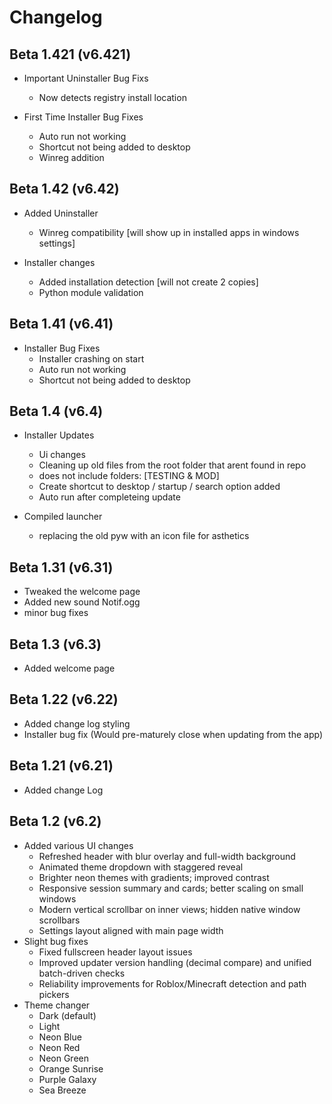 # Changelog

## Beta 1.421 (v6.421)
- Important Uninstaller Bug Fixs
  - Now detects registry install location

- First Time Installer Bug Fixes
  - Auto run not working
  - Shortcut not being added to desktop
  - Winreg addition

## Beta 1.42 (v6.42)

- Added Uninstaller 
  - Winreg compatibility [will show up in installed apps in windows settings]

- Installer changes
  - Added installation detection [will not create 2 copies]
  - Python module validation 

## Beta 1.41 (v6.41)

- Installer Bug Fixes 
  - Installer crashing on start 
  - Auto run not working
  - Shortcut not being added to desktop

## Beta 1.4 (v6.4)

- Installer Updates 
  - Ui changes
  - Cleaning up old files from the root folder that arent found in repo
  - does not include folders: [TESTING & MOD]
  - Create shortcut to desktop / startup / search option added
  - Auto run after completeing update

- Compiled launcher
  - replacing the old pyw with an icon file for asthetics

## Beta 1.31 (v6.31)

- Tweaked the welcome page
- Added new sound Notif.ogg
- minor bug fixes

## Beta 1.3 (v6.3)

- Added welcome page

## Beta 1.22 (v6.22)

- Added change log styling
- Installer bug fix (Would pre-maturely close when updating from the app)

## Beta 1.21 (v6.21)

- Added change Log

## Beta 1.2 (v6.2)

- Added various UI changes
  - Refreshed header with blur overlay and full-width background
  - Animated theme dropdown with staggered reveal
  - Brighter neon themes with gradients; improved contrast
  - Responsive session summary and cards; better scaling on small windows
  - Modern vertical scrollbar on inner views; hidden native window scrollbars
  - Settings layout aligned with main page width
- Slight bug fixes
  - Fixed fullscreen header layout issues
  - Improved updater version handling (decimal compare) and unified batch-driven checks
  - Reliability improvements for Roblox/Minecraft detection and path pickers
- Theme changer
  - Dark (default)
  - Light
  - Neon Blue
  - Neon Red
  - Neon Green
  - Orange Sunrise
  - Purple Galaxy
  - Sea Breeze